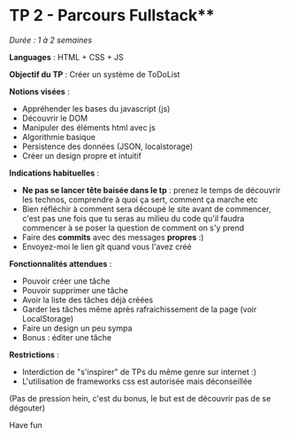 # TP 2 - Parcours Fullstack**

*Durée : 1 à 2 semaines*

__Languages__ : HTML + CSS + JS

__Objectif du TP__ : Créer un système de ToDoList

__Notions visées__ :
- Appréhender les bases du javascript (js)
- Découvrir le DOM
- Manipuler des éléments html avec js
- Algorithmie basique
- Persistence des données (JSON, localstorage)
- Créer un design propre et intuitif

__Indications habituelles__ :
- **Ne pas se lancer tête baisée dans le tp** : prenez le temps de découvrir les technos, comprendre à quoi ça sert, comment ça marche etc
- Bien réfléchir à comment sera découpé le site avant de commencer, c'est pas une fois que tu seras au milieu du code qu'il faudra commencer à se poser la question de comment on s'y prend
- Faire des **commits** avec des messages **propres** :)
- Envoyez-moi le lien git quand vous l'avez créé

__Fonctionnalités attendues__ :
- Pouvoir créer une tâche
- Pouvoir supprimer une tâche
- Avoir la liste des tâches déjà créées
- Garder les tâches même après rafraichissement de la page (voir LocalStorage)
- Faire un design un peu sympa
- Bonus : éditer une tâche

__Restrictions__ :
- Interdiction de "s'inspirer" de TPs du même genre sur internet :)
- L'utilisation de frameworks css est autorisée mais déconseillée


(Pas de pression hein, c'est du bonus, le but est de découvrir pas de se dégouter)

Have fun
